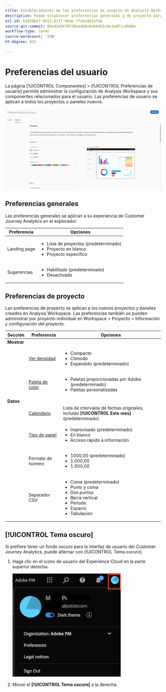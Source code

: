 ```yaml
---
title: Establecimiento de las preferencias de usuario en Analysis Workspace
description: Puede establecer preferencias generales y de proyecto para los usuarios.
exl-id: 6a934be7-0612-41ff-964e-77abc0b1efda
source-git-commit: 80a41d5678728eaab8a8a66455c8e1e8f1cdbb8e
workflow-type: tm+mt
source-wordcount: '230'
ht-degree: 82%

---
```


# Preferencias del usuario

La página [!UICONTROL Componentes] > [!UICONTROL Preferencias de usuario] permite administrar la configuración de Analysis Workspace y sus componentes relacionados para el usuario. Las preferencias de usuario se aplican a *todos* los proyectos o paneles nuevos.

![Preferencias del usuario](assets/user-preferences.png)

## Preferencias generales

Las preferencias generales se aplican a su experiencia de Customer Journey Analytics en el explorador.

| Preferencia | Opciones |
| --- | --- |
| Landing page | <ul><li>Lista de proyectos (predeterminado)</li><li>Proyecto en blanco</li><li>Proyecto específico</li></ul> |
| Sugerencias | <ul><li>Habilitado (predeterminado)</li><li>Desactivado</li></ul> |

## Preferencias de proyecto

Las preferencias de proyecto se aplican a los nuevos proyectos y paneles creados en Analysis Workspace. Las preferencias también se pueden administrar por proyecto individual en Workspace > Proyecto > Información y configuración del proyecto.

| Sección | Preferencia | Opciones |
| --- | --- | --- |
| **Mostrar** |  |  |
|  | [Ver densidad](https://experienceleague.adobe.com/docs/analytics-platform/using/cja-workspace/build-workspace-project/view-density.html?lang=es) | <ul><li>Compacto</li><li>Cómodo</li><li>Expandido (predeterminado)</li></ul> |
|  | [Paleta de color](https://experienceleague.adobe.com/docs/analytics-platform/using/cja-workspace/build-workspace-project/color-palettes.html?lang=es) | <ul><li>Paletas proporcionadas por Adobe (predeterminado)</li><li>Paletas personalizadas</li></ul> |
| **Datos** |  |  |
|  | [Calendario](https://experienceleague.adobe.com/docs/analytics-platform/using/cja-workspace/panels/panels.html?lang=es#calendar) | Lista de intervalos de fechas originales, incluido **[!UICONTROL Este mes]** (predeterminado) |
|  | [Tipo de panel](https://experienceleague.adobe.com/docs/analytics-platform/using/cja-workspace/panels/panels.html?lang=es) | <ul><li>Improvisado (predeterminado)</li><li>En blanco</li><li>Acceso rápido a información</li></ul> |
|  | Formato de número | <ul><li>1000,00 (predeterminado)</li><li>1.000,00</li><li>1 000,00</li></ul> |
|  | Separador CSV | <ul><li>Coma (predeterminado)</li><li>Punto y coma</li><li>Dos puntos</li><li>Barra vertical</li><li>Periodo</li><li>Espacio</li><li>Tabulación</li></ul> |

## [!UICONTROL Tema oscuro]

Si prefiere tener un fondo oscuro para la interfaz de usuario del Customer Journey Analytics, puede alternar con [!UICONTROL Tema oscuro].

1. Haga clic en el icono de usuario del Experience Cloud en la parte superior derecha.

   ![tema oscuro](assets/dark-theme.png)

1. Mover el **[!UICONTROL Tema oscuro]** a la derecha.

